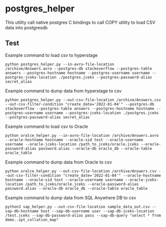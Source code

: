 # postgres_helper

This utility call native postgres C bindings to call COPY utility to load CSV data into postgresdb

Test
---------

Example command to load csv to hyperstage

`python postgres_helper.py --in-avro-file-location /archive/Answers.avro --postgres-db stackoverflow --postgres-table answers --postgres-hostname hostname --postgres-username username --postgres-jceks-location ./postgres.jceks --postgres-password-alias
secret_alias`

Example command to dump data from hyperstage to csv

`python postgres_helper.py --out-csv-file-location /archive/Answers.csv --out-csv-filter-condition "create_date='2022-01-04'" --postgres-db stackoverflow --postgres-table answers --postgres-hostname hostname --postgres-username username --postgres-jceks-location ./postgres.jceks --postgres-password-alias
secret_alias`


Example command to load csv to Oracle

`python oralce_helper.py --in-avro-file-location /archive/Answers.avro --oracle-hostname hostname --oracle-sid test --oracle-username username --oracle-jceks-location /path_to_jceks/oracle.jceks --oracle-password-alias password.alias --oracle-db oracle_db --oracle-table oracle_table`

Example command to dump data from Oracle to csv

`python oralce_helper.py --out-csv-file-location /archive/Answers.csv --out-csv-filter-condition "create_date='2022-01-04'" --oracle-hostname hostname --oracle-sid test --oracle-username username --oracle-jceks-location /path_to_jceks/oracle.jceks --oracle-password-alias password.alias --oracle-db oracle_db --oracle-table oracle_table`

Example command to dump data from SQL Anywhere DB to csv 

`python3 sap_helper.py --out-csv-file-location sample_data_out.csv --sap-db-hostname host --sap-db-username user --sap-db-jceks-location /test.jceks --sap-db-password-alias pass --sap-db-query "select * from demo..spt_collation_map"`
